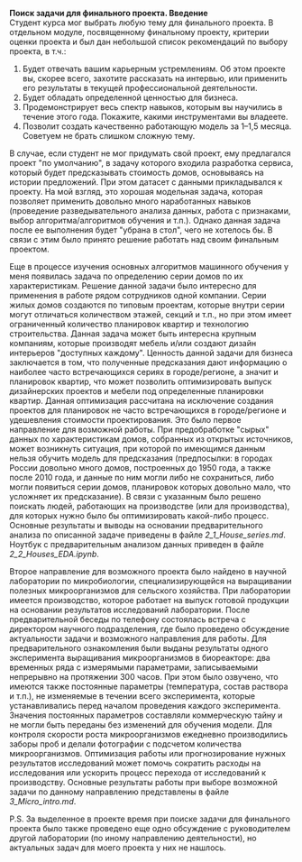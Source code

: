   **Поиск задачи для финального проекта. Введение**  
  Студент курса мог выбрать любую тему для финального проекта. В отдельном модуле, посвященному финальному проекту, критерии оценки проекта и был дан небольшой список рекомендаций по выбору проекта, в т.ч.:  
1. Будет отвечать вашим карьерным устремлениям. Об этом проекте вы, скорее всего, захотите рассказать на интервью, или применить его результаты в текущей профессиональной деятельности.  
2. Будет обладать определенной ценностью для бизнеса.  
3. Продемонстрирует весь спектр навыков, которым вы научились в течение этого года. Покажите, какими инструментами вы владеете.  
4. Позволит создать качественно работающую модель за 1–1,5 месяца. Советуем не брать слишком сложную тему.  

  В случае, если студент не мог придумать свой проект, ему предлагался проект "по умолчанию", в задачу которого входила разработка сервиса, который будет предсказывать стоимость домов, основываясь на истории предложений. При этом датасет с данными прикладывался к проекту. На мой взгляд, это хорошая модельная задача, которая позволяет применить довольно много наработанных навыков (проведение разведывательного анализа данных, работа с признаками, выбор алгоритма/алгоритмов обучения и т.п.). Однако данная задача после ее выполнения будет "убрана в стол", чего не хотелось бы. В связи с этим было принято решение работать над своим финальным проектом.  

  Еще в процессе изучения основных алгоритмов машинного обучения у меня появилась задача по определению серии домов по их характеристикам. Решение данной задачи было интересно для применения в работе рядом сотрудников одной компании. Серии жилых домов создаются по типовым проектам, которые внутри серии могут отличаться количеством этажей, секций и т.п., но при этом имеет ограниченный количество планировок квартир и технологию строительства. Данная задача может быть интересна крупным компаниям, которые производят мебель и/или создают дизайн интерьеров "доступных каждому". Ценность данной задачи для бизнеса заключается в том, что полученные предсказания дают информацию о наиболее часто встречающихся сериях в городе/регионе, а значит и планировок квартир, что может позволить оптимизировать выпуск дизайнерских проектов и мебели под определенные планировки квартир. Данная оптимизация рассчитана на исключение создания проектов для планировок не часто встречающихся в городе/регионе и удешевления стоимости проектирования. Это было первое направление для возможной работы. При предобработке "сырых" данных по характеристикам домов, собранных из открытых источников, может возникнуть ситуация, при которой по имеющимся данным нельзя обучить модель для предсказания (предпосылки: в городах России довольно много домов, построенных до 1950 года, а также после 2010 года, и данные по ним могли либо не сохраниться, либо могли появиться серии домов, планировок которых довольно мало, что усложняет их предсказание). В связи с указанным было решено поискать людей, работающих на производстве (или для производства), для которых нужно было бы оптимизировать какой-либо процесс. Основные результаты и выводы на основании предварительного анализа по описанной задаче приведены в файле *2_1_House_series.md*. Ноутбук с предварительным анализом данных приведен в файле *2_2_Houses_EDA.ipynb*.

  Второе направление для возможного проекта было найдено в научной лаборатории по микробиологии, специализирующейся на выращивании полезных микроорганизмов для сельского хозяйства. При лаборатории имеется производство, которое работает на выпуск готовой продукции на основании результатов исследований лаборатории. После предварительной беседы по телефону состоялась встреча с директором научного подразделения, где было проведено обсуждение актуальности задачи и возможного направления для работы. Для предварительного ознакомления были выданы результаты одного эксперимента выращивания микроорганизмов в биореакторе: два временных ряда с измерямыми параметрами, записываемыми непрерывно на протяжении 300 часов. При этом было озвучено, что имеются также постоянные параметры (температура, состав раствора и т.п.), не изменяемые в течении всего эксперимента, которые устанавливались перед началом проведения каждого эксперимента. Значения постоянных параметров составляли коммерческую тайну и не могли быть переданы без изменений для обучения модели. Для контроля скорости роста микроорганизмов ежедневно производились заборы проб и делали фотографии с подсчетом количества микроорганизмов. Оптимизация работы или прогнозирование нужных результатов исследований может помочь сократить расходы на исследования или ускорить процесс перехода от исследований к производству. Основные результаты работы при выборе возможной задачи по данному направлению представлены в файле *3_Micro_intro.md*.
  
  P.S. За выделенное в проекте время при поиске задачи для финального проекта было также проведено еще одно обсуждение с руководителем другой лаборатории (по иному направлению деятельности), но актуальных задач для моего проекта у них не нашлось.

